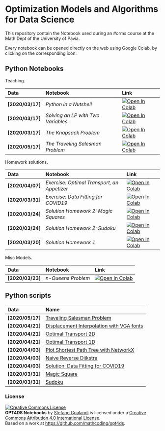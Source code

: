 # Optimization Models and Algorithms for Data Science

This repository contain the Notebook used during an #orms course at the Math Dept of the University of Pavia.

Every notebook can be opened directly on the web using Google Colab, by clicking on the corresponding icon.

## Python Notebooks

Teaching. 

| Data | Notebook | Link |
|:-|:-|:-|
|**[2020/03/17]**|*Python in a Nutshell*|[![Open In Colab](https://colab.research.google.com/assets/colab-badge.svg)](https://colab.research.google.com/github/mathcoding/opt4ds/blob/master/notebooks/Python_in_a_Nutshell.ipynb)|
|**[2020/03/17]**|*Solving an LP with Two Variables*|[![Open In Colab](https://colab.research.google.com/assets/colab-badge.svg)](https://colab.research.google.com/github/mathcoding/opt4ds/blob/master/notebooks/LPwithTwoVariables.ipynb)|
|**[2020/03/17]**|*The Knapsack Problem*|[![Open In Colab](https://colab.research.google.com/assets/colab-badge.svg)](https://colab.research.google.com/github/mathcoding/opt4ds/blob/master/notebooks/KnapsackProblem.ipynb)|
|**[2020/05/17]**|*The Traveling Salesman Problem*|[![Open In Colab](https://colab.research.google.com/assets/colab-badge.svg)](https://colab.research.google.com/github/mathcoding/opt4ds/blob/master/notebooks/TSP.ipynb)|


Homework solutions.

| Data | Notebook | Link |
|:-|:-|:-|
|**[2020/04/07]**|*Exercise: Optimal Transport, an Appetizer*|[![Open In Colab](https://colab.research.google.com/assets/colab-badge.svg)](https://colab.research.google.com/github/mathcoding/opt4ds/blob/master/notebooks/Homework_3.ipynb)|
|**[2020/03/31]**|*Exercise: Data Fitting for COVID19*|[![Open In Colab](https://colab.research.google.com/assets/colab-badge.svg)](https://colab.research.google.com/github/mathcoding/opt4ds/blob/master/notebooks/Homework_2.ipynb)|
|**[2020/03/24]**|*Solution Homework 2: Magic Squares*|[![Open In Colab](https://colab.research.google.com/assets/colab-badge.svg)](https://colab.research.google.com/github/mathcoding/opt4ds/blob/master/notebooks/MagicSquare.ipynb)|
|**[2020/03/24]**|*Solution Homework 2: Sudoku*|[![Open In Colab](https://colab.research.google.com/assets/colab-badge.svg)](https://colab.research.google.com/github/mathcoding/opt4ds/blob/master/notebooks/Sudoku.ipynb)|
|**[2020/03/20]**|*Solution Homework 1*|[![Open In Colab](https://colab.research.google.com/assets/colab-badge.svg)](https://colab.research.google.com/github/mathcoding/opt4ds/blob/master/notebooks/Homework_1.ipynb)|


Misc Models.

| Data | Notebook | Link |
|:-|:-|:-|
|**[2020/03/23]**|*n-Queens Problem*|[![Open In Colab](https://colab.research.google.com/assets/colab-badge.svg)](https://colab.research.google.com/github/mathcoding/opt4ds/blob/master/notebooks/N-Queens.ipynb)|


## Python scripts
| Data | Name |
|:-|:-|
|**[2020/05/17]** | [Traveling Salesman Problem](https://github.com/mathcoding/opt4ds/blob/master/python/tsp_exercise.py) |
|**[2020/04/21]** | [Displacement Interpolation with VGA fonts](https://github.com/mathcoding/opt4ds/blob/master/python/fonts.py) |
|**[2020/04/21]** | [Optimal Transport 2D](https://github.com/mathcoding/opt4ds/blob/master/python/ot_2D.py) |
|**[2020/04/21]** | [Optimal Transport 1D](https://github.com/mathcoding/opt4ds/blob/master/python/ot_1D.py) |
|**[2020/04/03]** | [Plot Shortest Path Tree with NetworkX](https://github.com/mathcoding/opt4ds/blob/master/python/plot_shortest_path_tree.py) |
|**[2020/04/03]** | [Naive Reverse Dijkstra](https://github.com/mathcoding/opt4ds/blob/master/python/naive_reverse_dijkstra.py) |
|**[2020/04/03]** | [Solution: Data Fitting for COVID19](https://github.com/mathcoding/opt4ds/blob/master/python/basic_sir_fitting.py) |
|**[2020/03/31]** | [Magic Square](https://github.com/mathcoding/opt4ds/blob/master/python/magic_square.py) |
|**[2020/03/31]** | [Sudoku](https://github.com/mathcoding/opt4ds/blob/master/python/sudoku.py) |


### License
<a rel="license" href="http://creativecommons.org/licenses/by/4.0/"><img alt="Creative Commons License" style="border-width:0" src="https://i.creativecommons.org/l/by/4.0/88x31.png" /></a><br /><span xmlns:dct="http://purl.org/dc/terms/" property="dct:title"><b>OPT4DS Notebooks</b></span> by <a xmlns:cc="http://creativecommons.org/ns#" href="http://mate.unipv.it/gualandi" property="cc:attributionName" rel="cc:attributionURL">Stefano Gualandi</a> is licensed under a <a rel="license" href="http://creativecommons.org/licenses/by/4.0/">Creative Commons Attribution 4.0 International License</a>.<br />Based on a work at <a xmlns:dct="http://purl.org/dc/terms/" href="https://github.com/mathcoding/opt4ds" rel="dct:source">https://github.com/mathcoding/opt4ds</a>.
